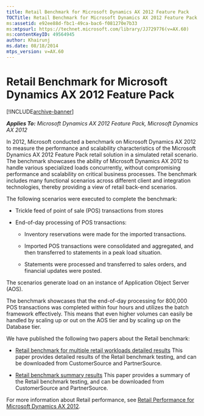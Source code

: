```yaml
---
title: Retail Benchmark for Microsoft Dynamics AX 2012 Feature Pack
TOCTitle: Retail Benchmark for Microsoft Dynamics AX 2012 Feature Pack
ms:assetid: e92ee88d-fbc1-49ca-bac6-f081270e7b33
ms:mtpsurl: https://technet.microsoft.com/library/JJ729776(v=AX.60)
ms:contentKeyID: 49564945
author: Khairunj
ms.date: 08/18/2014
mtps_version: v=AX.60
---
```


# Retail Benchmark for Microsoft Dynamics AX 2012 Feature Pack 


[!INCLUDE[archive-banner](includes/archive-banner.md)]


_**Applies To:** Microsoft Dynamics AX 2012 Feature Pack, Microsoft Dynamics AX 2012_

In 2012, Microsoft conducted a benchmark on Microsoft Dynamics AX 2012 to measure the performance and scalability characteristics of the Microsoft Dynamics AX 2012 Feature Pack retail solution in a simulated retail scenario. The benchmark showcases the ability of Microsoft Dynamics AX 2012 to handle various specialized loads concurrently, without compromising performance and scalability on critical business processes. The benchmark includes many functional scenarios across different client and integration technologies, thereby providing a view of retail back-end scenarios.

The following scenarios were executed to complete the benchmark:

  - Trickle feed of point of sale (POS) transactions from stores

  - End-of-day processing of POS transactions:
    
      - Inventory reservations were made for the imported transactions.
    
      - Imported POS transactions were consolidated and aggregated, and then transferred to statements in a peak load situation.
    
      - Statements were processed and transferred to sales orders, and financial updates were posted.

The scenarios generate load on an instance of Application Object Server (AOS).

The benchmark showcases that the end-of-day processing for 800,000 POS transactions was completed within four hours and utilizes the batch framework effectively. This means that even higher volumes can easily be handled by scaling up or out on the AOS tier and by scaling up on the Database tier.

We have published the following two papers about the Retail benchmark:

  - [Retail benchmark for multiple retail workloads detailed results](https://go.microsoft.com/fwlink/?linkid=266254) This paper provides detailed results of the Retail benchmark testing, and can be downloaded from CustomerSource and PartnerSource.

  - [Retail benchmark summary results](https://go.microsoft.com/fwlink/?linkid=266255) This paper provides a summary of the Retail benchmark testing, and can be downloaded from CustomerSource and PartnerSource.

For more information about Retail performance, see [Retail Performance for Microsoft Dynamics AX 2012](retail-performance-for-microsoft-dynamics-ax-2012.md).

  


